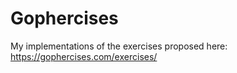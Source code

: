 # Gophercises

My implementations of the exercises proposed here: https://gophercises.com/exercises/
